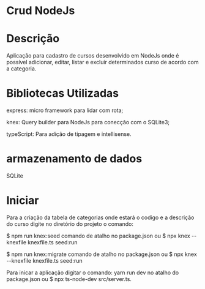 # Crud NodeJs

# Descrição
Aplicação para cadastro de cursos desenvolvido em NodeJs onde é possível adicionar, 
editar, listar e excluir determinados curso de acordo com a categoria.

# Bibliotecas Utilizadas

express: micro framework para lidar com rota;

knex: Query builder para NodeJs para conecção com o SQLite3;

typeScript: Para adição de tipagem e intellisense.

# armazenamento de dados 
SQLite

# Iniciar

Para a criação da tabela de categorias onde estará o codigo e a descrição do curso 
digite no diretório do projeto o comando:

$ npm run knex:seed comando de atalho no package.json ou $ npx knex  --knexfile knexfile.ts seed:run

$ npm run knex:migrate comando de atalho no package.json ou $ npx knex --knexfile knexfile.ts seed:run

Para inicar a aplicação digitar o comando:
 yarn run dev no atalho do package.json ou $ npx ts-node-dev src/server.ts.
